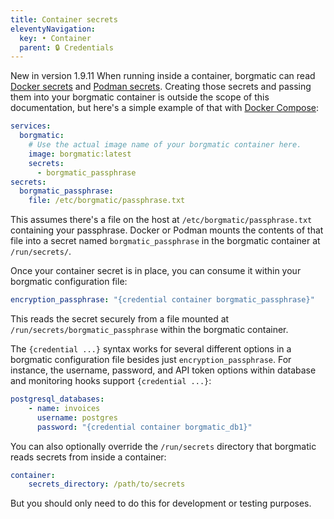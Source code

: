 ```yaml
---
title: Container secrets
eleventyNavigation:
  key: • Container
  parent: 🔒 Credentials
---
```

<span class="minilink minilink-addedin">New in version 1.9.11</span> When
running inside a container, borgmatic can read [Docker
secrets](https://docs.docker.com/compose/how-tos/use-secrets/) and [Podman
secrets](https://www.redhat.com/en/blog/new-podman-secrets-command). Creating
those secrets and passing them into your borgmatic container is outside the
scope of this documentation, but here's a simple example of that with [Docker
Compose](https://docs.docker.com/compose/):

```yaml
services:
  borgmatic:
    # Use the actual image name of your borgmatic container here.
    image: borgmatic:latest
    secrets:
      - borgmatic_passphrase
secrets:
  borgmatic_passphrase:
    file: /etc/borgmatic/passphrase.txt
```

This assumes there's a file on the host at `/etc/borgmatic/passphrase.txt`
containing your passphrase. Docker or Podman mounts the contents of that file
into a secret named `borgmatic_passphrase` in the borgmatic container at
`/run/secrets/`.

Once your container secret is in place, you can consume it within your borgmatic
configuration file:

```yaml
encryption_passphrase: "{credential container borgmatic_passphrase}"
```

This reads the secret securely from a file mounted at
`/run/secrets/borgmatic_passphrase` within the borgmatic container.

The `{credential ...}` syntax works for several different options in a borgmatic
configuration file besides just `encryption_passphrase`. For instance, the
username, password, and API token options within database and monitoring hooks
support `{credential ...}`:

```yaml
postgresql_databases:
    - name: invoices
      username: postgres
      password: "{credential container borgmatic_db1}"
```

You can also optionally override the `/run/secrets` directory that borgmatic reads secrets from
inside a container:

```yaml
container:
    secrets_directory: /path/to/secrets
```

But you should only need to do this for development or testing purposes.
